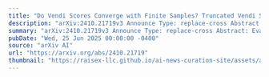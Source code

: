 ```yaml
---
title: "Do Vendi Scores Converge with Finite Samples? Truncated Vendi Score for Finite-Sample Convergence Guarantees"
description: "arXiv:2410.21719v3 Announce Type: replace-cross Abstract: Evaluating the diversity of generative models without reference data poses methodological challenges. The reference-free Vendi and RKE scores address this by quantifying the diversity of generated data using matrix-based entropy measures. Among these two, the Vendi score is typically computed via the eigendecomposition of an $n times n$ kernel matrix constructed from n generated samples. However, the prohibitive computational cost of eigendecomposition for large $n$ often limits the number of samples used to fewer than 20,000. In this paper, we investigate the statistical convergence of the Vendi and RKE scores under restricted sample sizes. We numerically demonstrate that, in general, the Vendi score computed with standard sample sizes below 20,000 may not converge to its asymptotic value under infinite sampling. To address this, we introduce the $t$-truncated Vendi score by truncating the eigenspectrum of the kernel matrix, which is provably guaranteed to converge to its population limit with $n=mathcal{O}(t)$ samples. We further show that existing Nystr'om and FKEA approximation methods converge to the asymptotic limit of the truncated Vendi score. In contrast to the Vendi score, we prove that the RKE score enjoys universal convergence guarantees across all kernel functions. We conduct several numerical experiments to illustrate the concentration of Nystr'om and FKEA computed Vendi scores around the truncated Vendi score, and we analyze how the truncated Vendi and RKE scores correlate with the diversity of image and text data. The code is available at https://github.com/aziksh-ospanov/truncated-vendi."
summary: "arXiv:2410.21719v3 Announce Type: replace-cross Abstract: Evaluating the diversity of generative models without reference data poses methodological challenges. The reference-free Vendi and RKE scores address this by quantifying the diversity of generated data using matrix-based entropy measures. Among these two, the Vendi score is typically computed via the eigendecomposition of an $n times n$ kernel matrix constructed from n generated samples. However, the prohibitive computational cost of eigendecomposition for large $n$ often limits the number of samples used to fewer than 20,000. In this paper, we investigate the statistical convergence of the Vendi and RKE scores under restricted sample sizes. We numerically demonstrate that, in general, the Vendi score computed with standard sample sizes below 20,000 may not converge to its asymptotic value under infinite sampling. To address this, we introduce the $t$-truncated Vendi score by truncating the eigenspectrum of the kernel matrix, which is provably guaranteed to converge to its population limit with $n=mathcal{O}(t)$ samples. We further show that existing Nystr'om and FKEA approximation methods converge to the asymptotic limit of the truncated Vendi score. In contrast to the Vendi score, we prove that the RKE score enjoys universal convergence guarantees across all kernel functions. We conduct several numerical experiments to illustrate the concentration of Nystr'om and FKEA computed Vendi scores around the truncated Vendi score, and we analyze how the truncated Vendi and RKE scores correlate with the diversity of image and text data. The code is available at https://github.com/aziksh-ospanov/truncated-vendi."
pubDate: "Wed, 25 Jun 2025 00:00:00 -0400"
source: "arXiv AI"
url: "https://arxiv.org/abs/2410.21719"
thumbnail: "https://raisex-llc.github.io/ai-news-curation-site/assets/arxiv.png"
---
```


